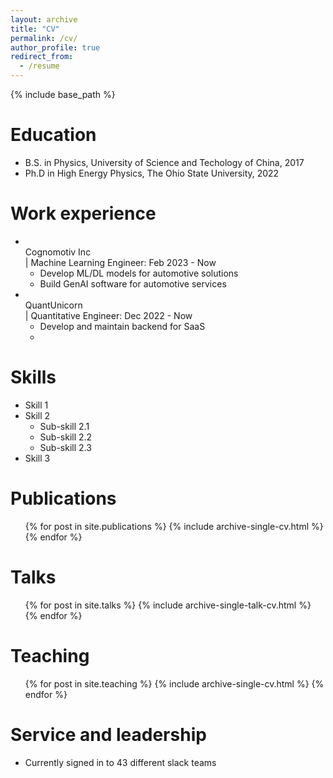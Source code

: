 ```yaml
---
layout: archive
title: "CV"
permalink: /cv/
author_profile: true
redirect_from:
  - /resume
---
```


{% include base_path %}

Education
======
* B.S. in Physics, University of Science and Techology of China, 2017
* Ph.D in High Energy Physics, The Ohio State University, 2022

Work experience
======
* <br>Cognomotiv Inc</br> | Machine Learning Engineer: Feb 2023 - Now
  * Develop ML/DL models for automotive solutions
  * Build GenAI software for automotive services
* <br>QuantUnicorn</br> | Quantitative Engineer: Dec 2022 - Now
  * Develop and maintain backend for SaaS 
  * 
  
Skills
======
* Skill 1
* Skill 2
  * Sub-skill 2.1
  * Sub-skill 2.2
  * Sub-skill 2.3
* Skill 3

Publications
======
  <ul>{% for post in site.publications %}
    {% include archive-single-cv.html %}
  {% endfor %}</ul>
  
Talks
======
  <ul>{% for post in site.talks %}
    {% include archive-single-talk-cv.html %}
  {% endfor %}</ul>
  
Teaching
======
  <ul>{% for post in site.teaching %}
    {% include archive-single-cv.html %}
  {% endfor %}</ul>
  
Service and leadership
======
* Currently signed in to 43 different slack teams
